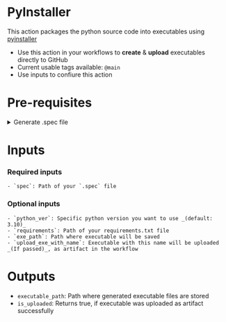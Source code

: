 # PyInstaller
This action packages the python source code into executables using [pyinstaller](https://pyinstaller.org)
  - Use this action in your workflows to **create** & **upload** executables directly to GitHub
  - Current usable tags available: `@main`
  - Use inputs to confiure this action


# Pre-requisites

  <details>
  <summary>Generate .spec file</summary>

  - Clone your repository to your PC
  - Install pyinstaller: `pip install pyinstaller`
  - Run pyinstaller to generate `.spec` file: `pyinstaller <appname>.py`
  - Modify `.spec` file according to your needs
  - Push that `.spec` file to your repo
  </details>



# Inputs

  ### Required inputs
    - `spec`: Path of your `.spec` file


  ### Optional inputs
    - `python_ver`: Specific python version you want to use _(default: 3.10)_
    - `requirements`: Path of your requirements.txt file
    - `exe_path`: Path where executable will be saved
    - `upload_exe_with_name`: Executable with this name will be uploaded _(If passed)_, as artifact in the workflow



# Outputs
  - `executable_path`: Path where generated executable files are stored
  - `is_uploaded`: Returns true, if executable was uploaded as artifact successfully
